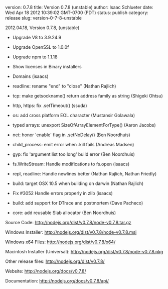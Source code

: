 version: 0.7.8
title: Version 0.7.8 (unstable)
author: Isaac Schlueter
date: Wed Apr 18 2012 10:39:02 GMT-0700 (PDT)
status: publish
category: release
slug: version-0-7-8-unstable

<p>2012.04.18, Version 0.7.8, (unstable)

</p>
<ul>
<li><p>Upgrade V8 to 3.9.24.9</p>
</li>
<li><p>Upgrade OpenSSL to 1.0.0f</p>
</li>
<li><p>Upgrade npm to 1.1.18</p>
</li>
<li><p>Show licenses in Binary installers</p>
</li>
<li><p>Domains (isaacs)</p>
</li>
<li><p>readline: rename &quot;end&quot; to &quot;close&quot; (Nathan Rajlich)</p>
</li>
<li><p>tcp: make getsockname() return address family as string (Shigeki Ohtsu)</p>
</li>
<li><p>http, https: fix .setTimeout() (ssuda)</p>
</li>
<li><p>os: add cross platform EOL character (Mustansir Golawala)</p>
</li>
<li><p>typed arrays: unexport SizeOfArrayElementForType() (Aaron Jacobs)</p>
</li>
<li><p>net: honor &apos;enable&apos; flag in .setNoDelay() (Ben Noordhuis)</p>
</li>
<li><p>child_process: emit error when .kill fails (Andreas Madsen)</p>
</li>
<li><p>gyp: fix &apos;argument list too long&apos; build error (Ben Noordhuis)</p>
</li>
<li><p>fs.WriteStream: Handle modifications to fs.open (isaacs)</p>
</li>
<li><p>repl, readline: Handle newlines better (Nathan Rajlich, Nathan Friedly)</p>
</li>
<li><p>build: target OSX 10.5 when building on darwin (Nathan Rajlich)</p>
</li>
<li><p>Fix #3052 Handle errors properly in zlib (isaacs)</p>
</li>
<li><p>build: add support for DTrace and postmortem (Dave Pacheco)</p>
</li>
<li><p>core: add reusable Slab allocator (Ben Noordhuis)</p>
</li>
</ul>
<p>Source Code: <a href="http://nodejs.org/dist/v0.7.8/node-v0.7.8.tar.gz">http://nodejs.org/dist/v0.7.8/node-v0.7.8.tar.gz</a>

</p>
<p>Windows Installer: <a href="http://nodejs.org/dist/v0.7.8/node-v0.7.8.msi">http://nodejs.org/dist/v0.7.8/node-v0.7.8.msi</a>

</p>
<p>Windows x64 Files: <a href="http://nodejs.org/dist/v0.7.8/x64/">http://nodejs.org/dist/v0.7.8/x64/</a>

</p>
<p>Macintosh Installer (Universal): <a href="http://nodejs.org/dist/v0.7.8/node-v0.7.8.pkg">http://nodejs.org/dist/v0.7.8/node-v0.7.8.pkg</a>

</p>
<p>Other release files: <a href="http://nodejs.org/dist/v0.7.8/">http://nodejs.org/dist/v0.7.8/</a>

</p>
<p>Website: <a href="http://nodejs.org/docs/v0.7.8/">http://nodejs.org/docs/v0.7.8/</a>

</p>
<p>Documentation: <a href="http://nodejs.org/docs/v0.7.8/api/">http://nodejs.org/docs/v0.7.8/api/</a>
</p>
